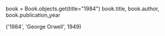 book = Book.objects.get(title="1984") book.title, book.author, book.publication_year

('1984', 'George Orwell', 1949)